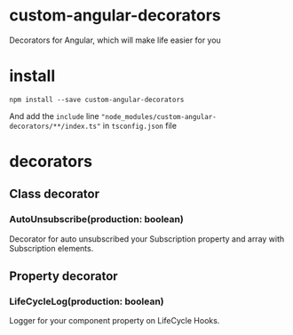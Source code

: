 # custom-angular-decorators
Decorators for Angular, which will make life easier for you

# install
`npm install --save custom-angular-decorators`
   
And add the `include` line `"node_modules/custom-angular-decorators/**/index.ts"` in `tsconfig.json` file

# decorators

## Class decorator
### AutoUnsubscribe(production: boolean)
Decorator for auto unsubscribed your Subscription property and array with Subscription elements.

## Property decorator
### LifeCycleLog(production: boolean)
Logger for your component property on LifeCycle Hooks.  